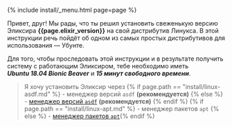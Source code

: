 {% include install/_menu.html page=page %}

Привет, друг! Мы рады, что ты решил установить свеженькую версию Эликсира **{{page.elixir_version}}** на свой дистрибутив Линукса. В этой инструкции речь пойдёт об одном из самых простых дистрибутивов для использования — Убунте.

Для того, чтобы проследовать этой инструкции и в результате получить систему с работающим Эликсиром, тебе необходимо иметь ***Ubuntu 18.04 Bionic Beaver*** и ***15 минут свободного времени***.

> Я хочу установить Эликсир через
> {% if page.path == "install/linux-asdf.md" %} - менеджер версий `asdf` **(рекомендуется)** {% else %} - [менеджер версий `asdf`](/src/install/linux-asdf) **(рекомендуется)** {% endif %}
> {% if page.path == "install/linux-apt.md" %} - менеджер пакетов `apt` {% else %} - [менеджер пакетов `apt`](/src/install/linux-apt){% endif %}
